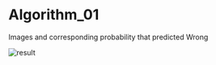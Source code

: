 # Algorithm_01

Images and corresponding probability that predicted Wrong

![result](https://user-images.githubusercontent.com/75295665/121802907-e335e000-cc79-11eb-9302-425b7921aeaa.png)
